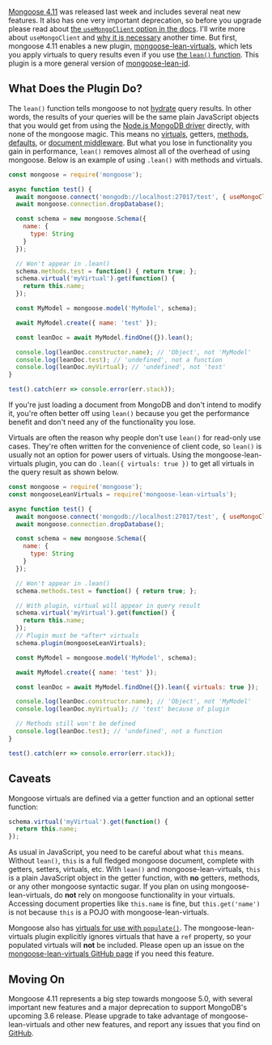 [Mongoose 4.11](https://github.com/Automattic/mongoose/blob/master/History.md#4110--2017-06-25) was released last week and includes several neat new features. It also has one very important deprecation, so before you upgrade please read about [the `useMongoClient` option in the docs](http://mongoosejs.com/docs/connections.html#use-mongo-client). I'll write more about `useMongoClient` and [why it is necessary](https://github.com/Automattic/mongoose/issues/5399#issuecomment-312523545) another time. But first, mongoose 4.11 enables a new plugin, [mongoose-lean-virtuals](https://www.npmjs.com/package/mongoose-lean-virtuals), which lets you apply virtuals to query results even if you use [the `lean()` function](http://mongoosejs.com/docs/api.html#query_Query-lean). This plugin is a more general version of [mongoose-lean-id](https://www.npmjs.com/package/mongoose-lean-id).

What Does the Plugin Do?
------------------------

The `lean()` function tells mongoose to not [hydrate](http://mongoosejs.com/docs/api.html#model_Model.hydrate) query results. In other words, the results of your queries will be the same plain JavaScript objects that you would get from using the [Node.js MongoDB driver](https://www.npmjs.com/package/mongodb) directly, with none of the mongoose magic. This means no [virtuals](http://mongoosejs.com/docs/guide.html#virtuals), getters, [methods](http://mongoosejs.com/docs/guide.html#methods), [defaults](http://mongoosejs.com/docs/middleware.html), or [document middleware](http://mongoosejs.com/docs/middleware.html). But what you lose in functionality you gain in performance, `lean()` removes almost all of the overhead of using mongoose. Below is an example of using `.lean()` with methods and virtuals.

```javascript
const mongoose = require('mongoose');

async function test() {
  await mongoose.connect('mongodb://localhost:27017/test', { useMongoClient: true });
  await mongoose.connection.dropDatabase();

  const schema = new mongoose.Schema({
    name: {
      type: String
    }
  });

  // Won't appear in .lean()
  schema.methods.test = function() { return true; };
  schema.virtual('myVirtual').get(function() {
    return this.name;
  });

  const MyModel = mongoose.model('MyModel', schema);

  await MyModel.create({ name: 'test' });

  const leanDoc = await MyModel.findOne({}).lean();

  console.log(leanDoc.constructor.name); // 'Object', not 'MyModel'
  console.log(leanDoc.test); // 'undefined', not a function
  console.log(leanDoc.myVirtual); // 'undefined', not 'test'
}

test().catch(err => console.error(err.stack));
```

If you're just loading a document from MongoDB and don't intend to modify it, you're often better off using `lean()` because you get the performance benefit and don't need any of the functionality you lose.

Virtuals are often the reason why people don't use `lean()` for read-only use cases. They're often written for the convenience of client code, so `lean()` is usually not an option for power users of virtuals. Using the mongoose-lean-virtuals plugin, you can do `.lean({ virtuals: true })` to get all virtuals in the query result as shown below.

```javascript
const mongoose = require('mongoose');
const mongooseLeanVirtuals = require('mongoose-lean-virtuals');

async function test() {
  await mongoose.connect('mongodb://localhost:27017/test', { useMongoClient: true });
  await mongoose.connection.dropDatabase();

  const schema = new mongoose.Schema({
    name: {
      type: String
    }
  });

  // Won't appear in .lean()
  schema.methods.test = function() { return true; };

  // With plugin, virtual will appear in query result
  schema.virtual('myVirtual').get(function() {
    return this.name;
  });
  // Plugin must be *after* virtuals
  schema.plugin(mongooseLeanVirtuals);

  const MyModel = mongoose.model('MyModel', schema);

  await MyModel.create({ name: 'test' });

  const leanDoc = await MyModel.findOne({}).lean({ virtuals: true });

  console.log(leanDoc.constructor.name); // 'Object', not 'MyModel'
  console.log(leanDoc.myVirtual); // 'test' because of plugin

  // Methods still won't be defined
  console.log(leanDoc.test); // 'undefined', not a function
}

test().catch(err => console.error(err.stack));
```

Caveats
-------

Mongoose virtuals are defined via a getter function and an optional setter function:

```javascript
schema.virtual('myVirtual').get(function() {
  return this.name;
});
```

As usual in JavaScript, you need to be careful about what `this` means. Without `lean()`, `this` is a full fledged mongoose document, complete with getters, setters, virtuals, etc. With `lean()` and mongoose-lean-virtuals, `this` is a plain JavaScript object in the getter function, with **no** getters, methods, or any other mongoose syntactic sugar. If you plan on using mongoose-lean-virtuals, do **not** rely on mongoose functionality in your virtuals. Accessing document properties like `this.name` is fine, but `this.get('name')` is not because `this` is a POJO with mongoose-lean-virtuals.

Mongoose also has [virtuals for use with `populate()`](http://mongoosejs.com/docs/populate.html#populate-virtuals). The mongoose-lean-virtuals plugin explicitly ignores virtuals that have a `ref` property, so your populated virtuals will **not** be included. Please open up an issue on the [mongoose-lean-virtuals GitHub page](http://mongoosejs.com/docs/populate.html#populate-virtuals) if you need this feature.

Moving On
---------

Mongoose 4.11 represents a big step towards mongoose 5.0, with several important new features and a major deprecation to support MongoDB's upcoming 3.6 release. Please upgrade to take advantage of mongoose-lean-virtuals and other new features, and report any issues that you find on [GitHub](https://github.com/Automattic/mongoose/issues).
